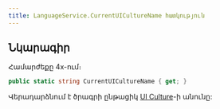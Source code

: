 ```yaml
---
title: LanguageService.CurrentUICultureName հատկություն  
---
```


## Նկարագիր

Համարժեքը 4x-ում։ []()

```c#
public static string CurrentUICultureName { get; }
```

Վերադարձնում է ծրագրի ընթացիկ [UI Culture](https://learn.microsoft.com/en-us/dotnet/api/system.globalization.cultureinfo.currentuiculture)-ի անունը:
